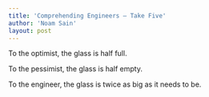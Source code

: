 ```yaml
---
title: 'Comprehending Engineers — Take Five'
author: 'Noam Sain'
layout: post
---
```


To the optimist, the glass is half full.

To the pessimist, the glass is half empty.

To the engineer, the glass is twice as big as it needs to be.